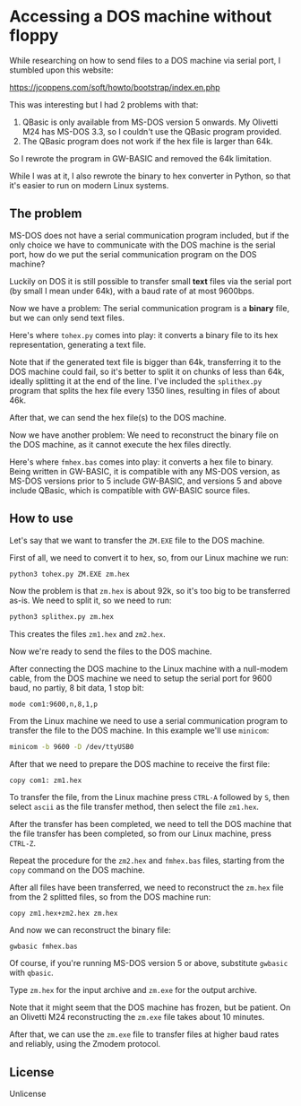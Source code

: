 # Accessing a DOS machine without floppy

While researching on how to send files to a DOS machine via serial port,
I stumbled upon this website:

https://jcoppens.com/soft/howto/bootstrap/index.en.php

This was interesting but I had 2 problems with that:

1. QBasic is only available from MS-DOS version 5 onwards.
   My Olivetti M24 has MS-DOS 3.3, so I couldn't use the QBasic program provided.
2. The QBasic program does not work if the hex file is larger than 64k.

So I rewrote the program in GW-BASIC and removed the 64k limitation.

While I was at it, I also rewrote the binary to hex converter in Python, so
that it's easier to run on modern Linux systems.

## The problem

MS-DOS does not have a serial communication program included, but if the only
choice we have to communicate with the DOS machine is the serial port, how do
we put the serial communication program on the DOS machine?

Luckily on DOS it is still possible to transfer small **text** files via the
serial port (by small I mean under 64k), with a baud rate of at most 9600bps.

Now we have a problem:
The serial communication program is a **binary** file, but we can only send
text files.

Here's where `tohex.py` comes into play: it converts a binary file to its hex
representation, generating a text file.

Note that if the generated text file is bigger than 64k, transferring it to
the DOS machine could fail, so it's better to split it on chunks of less than
64k, ideally splitting it at the end of the line.
I've included the `splithex.py` program that splits the hex file every 1350
lines, resulting in files of about 46k.

After that, we can send the hex file(s) to the DOS machine.

Now we have another problem:
We need to reconstruct the binary file on the DOS machine, as it cannot
execute the hex files directly.

Here's where `fmhex.bas` comes into play: it converts a hex file to binary.
Being written in GW-BASIC, it is compatible with any MS-DOS version, as MS-DOS
versions prior to 5 include GW-BASIC, and versions 5 and above include QBasic,
which is compatible with GW-BASIC source files.

## How to use

Let's say that we want to transfer the `ZM.EXE` file to the DOS machine.

First of all, we need to convert it to hex, so, from our Linux machine we run:

```bash
python3 tohex.py ZM.EXE zm.hex
```

Now the problem is that `zm.hex` is about 92k, so it's too big to be
transferred as-is. We need to split it, so we need to run:

```bash
python3 splithex.py zm.hex
```

This creates the files `zm1.hex` and `zm2.hex`.

Now we're ready to send the files to the DOS machine.

After connecting the DOS machine to the Linux machine with a null-modem cable,
from the DOS machine we need to setup the serial port for 9600 baud, no
partiy, 8 bit data, 1 stop bit:

```dos
mode com1:9600,n,8,1,p
```

From the Linux machine we need to use a serial communication program to
transfer the file to the DOS machine. In this example we'll use `minicom`:

```bash
minicom -b 9600 -D /dev/ttyUSB0
```

After that we need to prepare the DOS machine to receive the first file:

```dos
copy com1: zm1.hex
```

To transfer the file, from the Linux machine press `CTRL-A` followed by `S`,
then select `ascii` as the file transfer method, then select the file
`zm1.hex`.

After the transfer has been completed, we need to tell the DOS machine that
the file transfer has been completed, so from our Linux machine, press
`CTRL-Z`.

Repeat the procedure for the `zm2.hex` and `fmhex.bas` files, starting from
the `copy` command on the DOS machine.

After all files have been transferred, we need to reconstruct the `zm.hex`
file from the 2 splitted files, so from the DOS machine run:

```dos
copy zm1.hex+zm2.hex zm.hex
```

And now we can reconstruct the binary file:

```dos
gwbasic fmhex.bas
```

Of course, if you're running MS-DOS version 5 or above, substitute `gwbasic`
with `qbasic`.

Type `zm.hex` for the input archive and `zm.exe` for the output archive.

Note that it might seem that the DOS machine has frozen, but be patient.
On an Olivetti M24 reconstructing the `zm.exe` file takes about 10 minutes.

After that, we can use the `zm.exe` file to transfer files at higher baud
rates and reliably, using the Zmodem protocol.

## License

Unlicense

